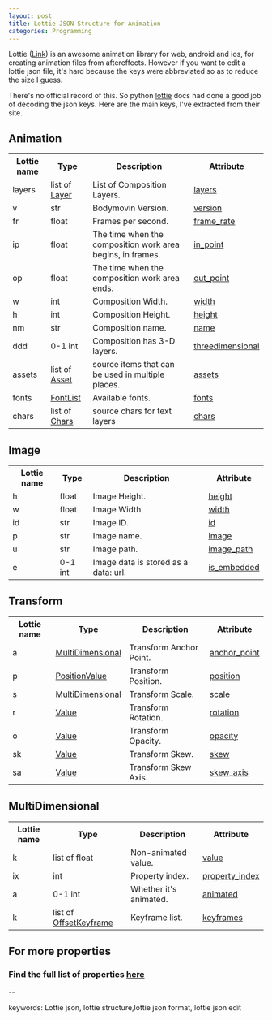 ```yaml
---
layout: post
title: Lottie JSON Structure for Animation
categories: Programming
---
```


Lottie ([Link](https://airbnb.io/lottie/)) is an awesome animation library for web, android and ios, for creating animation files from aftereffects. However if you want to edit a lottie json file, it's hard because the keys were abbreviated so as to reduce the size I guess.

There's no official record of this. So python [lottie](http://mattbas.gitlab.io/python-lottie/) docs had done a good job of decoding the json keys. Here are the main keys, I've extracted from their site.

## Animation
<table class="markdownTable">
<tr class="markdownTableHead">
<th class="markdownTableHeadNone">Lottie name </th><th class="markdownTableHeadNone">Type </th><th class="markdownTableHeadNone">Description </th><th class="markdownTableHeadNone">Attribute  </th></tr>
<tr class="markdownTableRowOdd">
<td class="markdownTableBodyNone">layers </td><td class="markdownTableBodyNone">list of <a href="#lottie_Layer">Layer</a> </td><td class="markdownTableBodyNone">List of Composition Layers. &#160; </td><td class="markdownTableBodyNone"><a class="el" href="classlottie_1_1objects_1_1composition_1_1Composition.html#a67f1330cb86190299da5fb4d660789fa">layers</a>  </td></tr>
<tr class="markdownTableRowEven">
<td class="markdownTableBodyNone">v </td><td class="markdownTableBodyNone">str </td><td class="markdownTableBodyNone">Bodymovin Version. &#160; </td><td class="markdownTableBodyNone"><a class="el" href="classlottie_1_1objects_1_1animation_1_1Animation.html#a1fce07d8e28b066de05b6ec377f27473">version</a>  </td></tr>
<tr class="markdownTableRowOdd">
<td class="markdownTableBodyNone">fr </td><td class="markdownTableBodyNone">float </td><td class="markdownTableBodyNone">Frames per second. &#160; </td><td class="markdownTableBodyNone"><a class="el" href="classlottie_1_1objects_1_1animation_1_1Animation.html#a658b7c25e7115a777d87136fc4346ce7">frame_rate</a>  </td></tr>
<tr class="markdownTableRowEven">
<td class="markdownTableBodyNone">ip </td><td class="markdownTableBodyNone">float </td><td class="markdownTableBodyNone">The time when the composition work area begins, in frames. &#160; </td><td class="markdownTableBodyNone"><a class="el" href="classlottie_1_1objects_1_1animation_1_1Animation.html#a22c370ffb91a20199f7e914d3618a6a9">in_point</a>  </td></tr>
<tr class="markdownTableRowOdd">
<td class="markdownTableBodyNone">op </td><td class="markdownTableBodyNone">float </td><td class="markdownTableBodyNone">The time when the composition work area ends. &#160; </td><td class="markdownTableBodyNone"><a class="el" href="classlottie_1_1objects_1_1animation_1_1Animation.html#aa5646c03a2f3a6034b2baeb1964e589d">out_point</a>  </td></tr>
<tr class="markdownTableRowEven">
<td class="markdownTableBodyNone">w </td><td class="markdownTableBodyNone">int </td><td class="markdownTableBodyNone">Composition Width. &#160; </td><td class="markdownTableBodyNone"><a class="el" href="classlottie_1_1objects_1_1animation_1_1Animation.html#a62e24d4885d26d5d2f4b093376902780">width</a>  </td></tr>
<tr class="markdownTableRowOdd">
<td class="markdownTableBodyNone">h </td><td class="markdownTableBodyNone">int </td><td class="markdownTableBodyNone">Composition Height. &#160; </td><td class="markdownTableBodyNone"><a class="el" href="classlottie_1_1objects_1_1animation_1_1Animation.html#a099701f682943ee8e2daa048cab218b9">height</a>  </td></tr>
<tr class="markdownTableRowEven">
<td class="markdownTableBodyNone">nm </td><td class="markdownTableBodyNone">str </td><td class="markdownTableBodyNone">Composition name. &#160; </td><td class="markdownTableBodyNone"><a class="el" href="classlottie_1_1objects_1_1animation_1_1Animation.html#a27a0953eab5fb862bf132a3f32dbff9c">name</a>  </td></tr>
<tr class="markdownTableRowOdd">
<td class="markdownTableBodyNone">ddd </td><td class="markdownTableBodyNone">0-1 int </td><td class="markdownTableBodyNone">Composition has 3-D layers. &#160; </td><td class="markdownTableBodyNone"><a class="el" href="classlottie_1_1objects_1_1animation_1_1Animation.html#a6a5e1220a9e874f38787523d982c28a2">threedimensional</a>  </td></tr>
<tr class="markdownTableRowEven">
<td class="markdownTableBodyNone">assets </td><td class="markdownTableBodyNone">list of <a href="#lottie_Asset">Asset</a> </td><td class="markdownTableBodyNone">source items that can be used in multiple places. &#160; </td><td class="markdownTableBodyNone"><a class="el" href="classlottie_1_1objects_1_1animation_1_1Animation.html#a96fd721eff2f9426157a9f22f0085ab9">assets</a>  </td></tr>
<tr class="markdownTableRowOdd">
<td class="markdownTableBodyNone">fonts </td><td class="markdownTableBodyNone"><a href="#lottie_FontList">FontList</a> </td><td class="markdownTableBodyNone">Available fonts. &#160; </td><td class="markdownTableBodyNone"><a class="el" href="classlottie_1_1objects_1_1animation_1_1Animation.html#ae0d3a29369e405a427ccad03c68c564e">fonts</a>  </td></tr>
<tr class="markdownTableRowEven">
<td class="markdownTableBodyNone">chars </td><td class="markdownTableBodyNone">list of <a href="#lottie_Chars">Chars</a> </td><td class="markdownTableBodyNone">source chars for text layers &#160; </td><td class="markdownTableBodyNone"><a class="el" href="classlottie_1_1objects_1_1animation_1_1Animation.html#a83853d562cdefbdcbf676eed309fe687">chars</a>  </td></tr>
</table>

## Image
<table class="markdownTable">
<tr class="markdownTableHead">
<th class="markdownTableHeadNone">Lottie name </th><th class="markdownTableHeadNone">Type </th><th class="markdownTableHeadNone">Description </th><th class="markdownTableHeadNone">Attribute  </th></tr>
<tr class="markdownTableRowOdd">
<td class="markdownTableBodyNone">h </td><td class="markdownTableBodyNone">float </td><td class="markdownTableBodyNone">Image Height. &#160; </td><td class="markdownTableBodyNone"><a class="el" href="classlottie_1_1objects_1_1assets_1_1Image.html#ab15b7b804f113a606514c555b8d93949">height</a>  </td></tr>
<tr class="markdownTableRowEven">
<td class="markdownTableBodyNone">w </td><td class="markdownTableBodyNone">float </td><td class="markdownTableBodyNone">Image Width. &#160; </td><td class="markdownTableBodyNone"><a class="el" href="classlottie_1_1objects_1_1assets_1_1Image.html#a3543cabf7bd39141d3c76c2cf71f594f">width</a>  </td></tr>
<tr class="markdownTableRowOdd">
<td class="markdownTableBodyNone">id </td><td class="markdownTableBodyNone">str </td><td class="markdownTableBodyNone">Image ID. &#160; </td><td class="markdownTableBodyNone"><a class="el" href="classlottie_1_1objects_1_1assets_1_1Image.html#a07a7cc7e028ee010723d1f53e28d70ed">id</a>  </td></tr>
<tr class="markdownTableRowEven">
<td class="markdownTableBodyNone">p </td><td class="markdownTableBodyNone">str </td><td class="markdownTableBodyNone">Image name. &#160; </td><td class="markdownTableBodyNone"><a class="el" href="classlottie_1_1objects_1_1assets_1_1Image.html#a042d787272cf713f95d00781a151b6bb">image</a>  </td></tr>
<tr class="markdownTableRowOdd">
<td class="markdownTableBodyNone">u </td><td class="markdownTableBodyNone">str </td><td class="markdownTableBodyNone">Image path. &#160; </td><td class="markdownTableBodyNone"><a class="el" href="classlottie_1_1objects_1_1assets_1_1Image.html#ab43fb8a3510c1d829447af8c84bf4189">image_path</a>  </td></tr>
<tr class="markdownTableRowEven">
<td class="markdownTableBodyNone">e </td><td class="markdownTableBodyNone">0-1 int </td><td class="markdownTableBodyNone">Image data is stored as a data: url. &#160; </td><td class="markdownTableBodyNone"><a class="el" href="classlottie_1_1objects_1_1assets_1_1Image.html#a35d44031d86bfc397632dc00a67f324a">is_embedded</a>  </td></tr>
</table>

## Transform
<table class="markdownTable">
<tr class="markdownTableHead">
<th class="markdownTableHeadNone">Lottie name </th><th class="markdownTableHeadNone">Type </th><th class="markdownTableHeadNone">Description </th><th class="markdownTableHeadNone">Attribute  </th></tr>
<tr class="markdownTableRowOdd">
<td class="markdownTableBodyNone">a </td><td class="markdownTableBodyNone"><a href="#lottie_MultiDimensional">MultiDimensional</a> </td><td class="markdownTableBodyNone">Transform Anchor Point. &#160; </td><td class="markdownTableBodyNone"><a class="el" href="classlottie_1_1objects_1_1helpers_1_1Transform.html#a0f3a683de74503ac72036b10882e7594">anchor_point</a>  </td></tr>
<tr class="markdownTableRowEven">
<td class="markdownTableBodyNone">p </td><td class="markdownTableBodyNone"><a href="#lottie_PositionValue">PositionValue</a> </td><td class="markdownTableBodyNone">Transform Position. &#160; </td><td class="markdownTableBodyNone"><a class="el" href="classlottie_1_1objects_1_1helpers_1_1Transform.html#a78772fcc2422407b99f6268337e1e4e9">position</a>  </td></tr>
<tr class="markdownTableRowOdd">
<td class="markdownTableBodyNone">s </td><td class="markdownTableBodyNone"><a href="#lottie_MultiDimensional">MultiDimensional</a> </td><td class="markdownTableBodyNone">Transform Scale. &#160; </td><td class="markdownTableBodyNone"><a class="el" href="classlottie_1_1objects_1_1helpers_1_1Transform.html#a6d8ee83d5c8586af48b4179f6c570537">scale</a>  </td></tr>
<tr class="markdownTableRowEven">
<td class="markdownTableBodyNone">r </td><td class="markdownTableBodyNone"><a href="#lottie_Value">Value</a> </td><td class="markdownTableBodyNone">Transform Rotation. &#160; </td><td class="markdownTableBodyNone"><a class="el" href="classlottie_1_1objects_1_1helpers_1_1Transform.html#aaf44bf742ef4b781a96cf5e138a6bc85">rotation</a>  </td></tr>
<tr class="markdownTableRowOdd">
<td class="markdownTableBodyNone">o </td><td class="markdownTableBodyNone"><a href="#lottie_Value">Value</a> </td><td class="markdownTableBodyNone">Transform Opacity. &#160; </td><td class="markdownTableBodyNone"><a class="el" href="classlottie_1_1objects_1_1helpers_1_1Transform.html#a7ad712c5dc892d97af430db97038ba37">opacity</a>  </td></tr>
<tr class="markdownTableRowEven">
<td class="markdownTableBodyNone">sk </td><td class="markdownTableBodyNone"><a href="#lottie_Value">Value</a> </td><td class="markdownTableBodyNone">Transform Skew. &#160; </td><td class="markdownTableBodyNone"><a class="el" href="classlottie_1_1objects_1_1helpers_1_1Transform.html#a81e3be7041809e2ee232797ed7778f37">skew</a>  </td></tr>
<tr class="markdownTableRowOdd">
<td class="markdownTableBodyNone">sa </td><td class="markdownTableBodyNone"><a href="#lottie_Value">Value</a> </td><td class="markdownTableBodyNone">Transform Skew Axis. &#160; </td><td class="markdownTableBodyNone"><a class="el" href="classlottie_1_1objects_1_1helpers_1_1Transform.html#a0487069c915c9133a5f8d4fe02759f74">skew_axis</a>  </td></tr>
</table>

## MultiDimensional
<table class="markdownTable">
<tr class="markdownTableHead">
<th class="markdownTableHeadNone">Lottie name </th><th class="markdownTableHeadNone">Type </th><th class="markdownTableHeadNone">Description </th><th class="markdownTableHeadNone">Attribute  </th></tr>
<tr class="markdownTableRowOdd">
<td class="markdownTableBodyNone">k </td><td class="markdownTableBodyNone">list of float </td><td class="markdownTableBodyNone">Non-animated value. &#160; </td><td class="markdownTableBodyNone"><a class="el" href="classlottie_1_1objects_1_1properties_1_1AnimatableMixin.html#a267dc4ad6263fafdd2e31c89cc7c4677">value</a>  </td></tr>
<tr class="markdownTableRowEven">
<td class="markdownTableBodyNone">ix </td><td class="markdownTableBodyNone">int </td><td class="markdownTableBodyNone">Property index. &#160; </td><td class="markdownTableBodyNone"><a class="el" href="classlottie_1_1objects_1_1properties_1_1AnimatableMixin.html#abd3692ba900a5521f56c169a9ee0ce48">property_index</a>  </td></tr>
<tr class="markdownTableRowOdd">
<td class="markdownTableBodyNone">a </td><td class="markdownTableBodyNone">0-1 int </td><td class="markdownTableBodyNone">Whether it's animated. &#160; </td><td class="markdownTableBodyNone"><a class="el" href="classlottie_1_1objects_1_1properties_1_1AnimatableMixin.html#a89dc4d6ab6311ec053ff263e01f41ff8">animated</a>  </td></tr>
<tr class="markdownTableRowEven">
<td class="markdownTableBodyNone">k </td><td class="markdownTableBodyNone">list of <a href="#lottie_OffsetKeyframe">OffsetKeyframe</a> </td><td class="markdownTableBodyNone">Keyframe list. &#160; </td><td class="markdownTableBodyNone"><a class="el" href="classlottie_1_1objects_1_1properties_1_1AnimatableMixin.html#a6dd560cb8d1b61a6c1a6b3af93a1ed55">keyframes</a>  </td></tr>
</table>

## For more properties

### Find the full list of properties [here](http://mattbas.gitlab.io/python-lottie/group__Lottie.html)
--

keywords: Lottie json, lottie structure,lottie json format, lottie json edit
